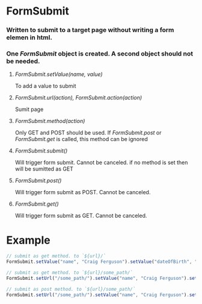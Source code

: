 # FormSubmit

### Written to submit to a target page without writing a form elemen in html.

### One *FormSubmit* object is created. A second object should not be needed.

1. *FormSubmit.setValue(name, value)*
&nbsp;&nbsp;&nbsp;&nbsp;<p>To add a value to submit </p>

1. *FormSubmit.url(action), FormSubmit.action(action)*
&nbsp;&nbsp;&nbsp;&nbsp;<p>Sumit page</p>

1. *FormSubmit.method(action)*
&nbsp;&nbsp;&nbsp;&nbsp;<p>Only GET and POST should be used. If *FormSubmit.post* or *FormSubmit.get* is called, this method can be ignored</p>

1. *FormSubmit.submit()*
&nbsp;&nbsp;&nbsp;&nbsp;<p>Will trigger form submit. Cannot be canceled. if no method is set then will be sumitted as GET</p>

1. *FormSubmit.post()*
&nbsp;&nbsp;&nbsp;&nbsp;<p>Will trigger form submit as POST. Cannot be canceled.</p>

1. *FormSubmit.get()*
&nbsp;&nbsp;&nbsp;&nbsp;<p>Will trigger form submit as GET. Cannot be canceled.</p>

# Example

```javascript
// submit as get method. to `${url}/`
FormSubmit.setValue("name", "Craig Ferguson").setValue("dateOfBirth", "May 17, 1962").submit();

// submit as get method. to `${url}/some_path/`
FormSubmit.setUrl("/some_path/").setValue("name", "Craig Ferguson").setValue("dateOfBirth", "May 17, 1962").submit();

// submit as post method. to `${url}/some_path/`
FormSubmit.setUrl("/some_path/").setValue("name", "Craig Ferguson").setValue("dateOfBirth", "May 17, 1962").post();
```
